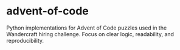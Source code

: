 # advent-of-code
Python implementations for Advent of Code puzzles used in the Wandercraft hiring challenge. Focus on clear logic, readability, and reproducibility.
